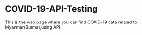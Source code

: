# COVID-19-API-Testing
This is the web page where you can find COVID-19 data related to Myanmar(Burma),using API.
